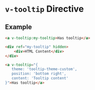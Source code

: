 # `v-tooltip` Directive

## Example

```html
<a v-tooltip:my-tooltip>Has tooltip</a>

<div ref="my-tooltip" hidden>
    <div>HTML Content</div>
</div>
```

```html
<a v-tooltip="{
   theme: 'tooltip-theme-custom',
   position: 'bottom right',
   content: 'Tooltip content'
}">Has tooltip</a>
```